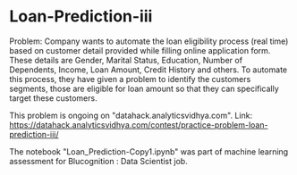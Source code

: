 # Loan-Prediction-iii

Problem:
Company wants to automate the loan eligibility process (real time) based on customer detail provided while filling online application form. These details are Gender, Marital Status, Education, Number of Dependents, Income, Loan Amount, Credit History and others. To automate this process, they have given a problem to identify the customers segments, those are eligible for loan amount so that they can specifically target these customers.

This problem is ongoing on "datahack.analyticsvidhya.com".
Link: https://datahack.analyticsvidhya.com/contest/practice-problem-loan-prediction-iii/

The notebook "Loan_Prediction-Copy1.ipynb" was part of machine learning assessment for Blucognition : Data Scientist job.
